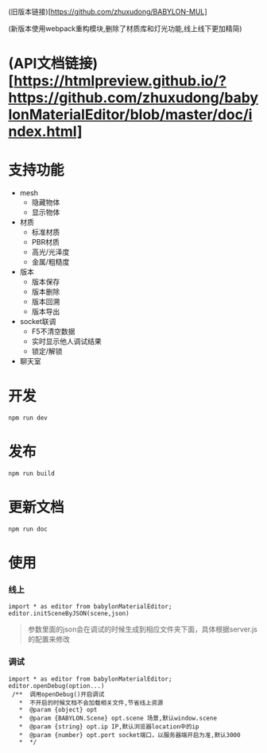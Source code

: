 (旧版本链接)[https://github.com/zhuxudong/BABYLON-MUL]

(新版本使用webpack重构模块,删除了材质库和灯光功能,线上线下更加精简)

# (API文档链接)[https://htmlpreview.github.io/?https://github.com/zhuxudong/babylonMaterialEditor/blob/master/doc/index.html]

# 支持功能
* mesh
	* 隐藏物体
	* 显示物体
* 材质
	* 标准材质
	* PBR材质
	* 高光/光泽度
	* 金属/粗糙度
* 版本
	* 版本保存
	* 版本删除
	* 版本回溯
	* 版本导出
* socket联调
	* F5不清空数据
	* 实时显示他人调试结果
	* 锁定/解锁
* 聊天室

# 开发
```
npm run dev
```

# 发布
```
npm run build
``` 
# 更新文档
```
npm run doc
``` 
# 使用
### 线上
```
import * as editor from babylonMaterialEditor;
editor.initSceneByJSON(scene,json)
```
> 参数里面的json会在调试的时候生成到相应文件夹下面，具体根据server.js的配置来修改
### 调试
```
import * as editor from babylonMaterialEditor;
editor.openDebug(option...)
 /**  调用openDebug()开启调试
   *  不开启的时候文档不会加载相关文件,节省线上资源
   *  @param {object} opt
   *  @param {BABYLON.Scene} opt.scene 场景,默认window.scene
   *  @param {string} opt.ip IP,默认浏览器location中的ip
   *  @param {number} opt.port socket端口，以服务器端开启为准,默认3000
   *  */
```




